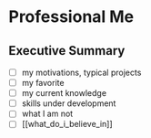 # Professional Me

## Executive Summary

- [ ] my motivations, typical projects
- [ ] my favorite
- [ ] my current knowledge
- [ ] skills under development
- [ ] what I am not
- [ ] [[what_do_i_believe_in]]